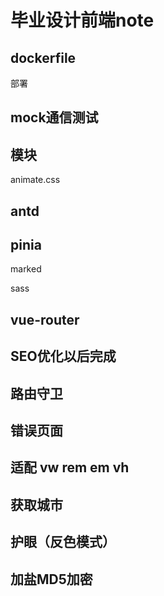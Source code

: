 # 毕业设计前端note

## dockerfile

部署

## mock通信测试

## 模块

animate.css

## antd

## pinia

marked

sass

## vue-router

## SEO优化以后完成

## 路由守卫

## 错误页面

## 适配   vw rem em vh

## 获取城市

## 护眼（反色模式）

## 加盐MD5加密
